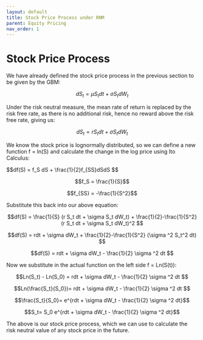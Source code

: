```yaml
---
layout: default
title: Stock Price Process under RNM
parent: Equity Pricing
nav_order: 1
---
```

# Stock Price Process
We have already defined the stock price process in the previous section to be given by the GBM:

$$dS_t = \mu S_t dt + \sigma S_t dW_t$$

Under the risk neutral measure, the mean rate of return is replaced by the risk free rate, as there is no additional risk, hence no reward above the risk free rate, giving us:

$$dS_t = r S_t dt + \sigma S_t dW_t$$

We know the stock price is lognormally distributed, so we can define a new function f = ln(S) and calculate the change in the log price using Ito Calculus:
<div class="code-example" markdown="1">
$$df(S) = f_S dS + \frac{1}{2}f_{SS}dSdS $$

$$f_S = \frac{1}{S}$$

$$f_{SS} = -\frac{1}{S^2}$$

Substitute this back into our above equation:

$$df(S) = \frac{1}{S} (r S_t dt + \sigma S_t dW_t) + \frac{1}{2}-\frac{1}{S^2} (r S_t dt + \sigma S_t dW_t)^2 $$

$$df(S) = rdt + \sigma dW_t + \frac{1}{2}-\frac{1}{S^2} (\sigma ^2 S_t^2 dt) $$

$$df(S) = rdt + \sigma dW_t - \frac{1}{2} \sigma ^2 dt $$

Now we substitute in the actual function on the left side f = Ln(S(t)):

$$Ln(S_t) - Ln(S_0) = rdt + \sigma dW_t - \frac{1}{2} \sigma ^2 dt $$

$$Ln(\frac{S_t}{S_0})= rdt + \sigma dW_t - \frac{1}{2} \sigma ^2 dt $$

$$\frac{S_t}{S_0}= e^{rdt + \sigma dW_t - \frac{1}{2} \sigma ^2 dt}$$

$$S_t= S_0 e^{rdt + \sigma dW_t - \frac{1}{2} \sigma ^2 dt}$$
</div>

The above is our stock price process, which we can use to calculate the risk neutral value of any stock price in the future. 
